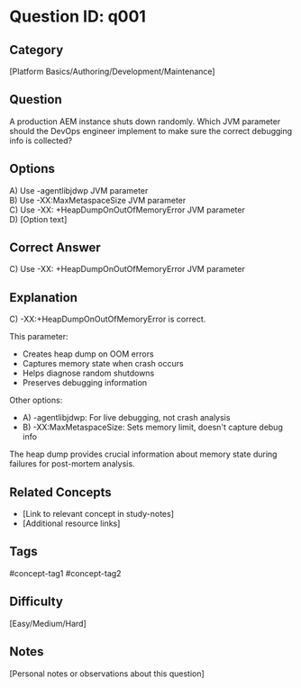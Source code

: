 # Question ID: q001

## Category
[Platform Basics/Authoring/Development/Maintenance]

## Question
A production AEM instance shuts down randomly.
Which JVM parameter should the DevOps engineer implement to make sure the correct debugging info is collected?

## Options
A) Use -agentlibjdwp JVM parameter  <br /> 
B) Use -XX:MaxMetaspaceSize JVM parameter <br /> 
C) Use -XX: +HeapDumpOnOutOfMemoryError JVM parameter <br /> 
D) [Option text]  <br /> 

## Correct Answer
C) Use -XX: +HeapDumpOnOutOfMemoryError JVM parameter

## Explanation
C) -XX:+HeapDumpOnOutOfMemoryError is correct.

This parameter:
- Creates heap dump on OOM errors
- Captures memory state when crash occurs
- Helps diagnose random shutdowns
- Preserves debugging information

Other options:
- A) -agentlibjdwp: For live debugging, not crash analysis
- B) -XX:MaxMetaspaceSize: Sets memory limit, doesn't capture debug info

The heap dump provides crucial information about memory state during failures for post-mortem analysis.

## Related Concepts
- [Link to relevant concept in study-notes]
- [Additional resource links]

## Tags
#concept-tag1 #concept-tag2

## Difficulty
[Easy/Medium/Hard]

## Notes
[Personal notes or observations about this question]